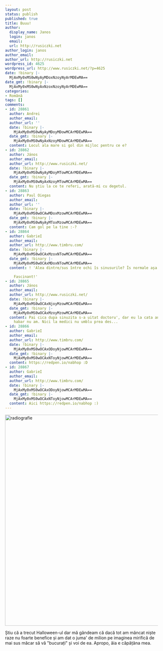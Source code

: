 ```yaml
---
layout: post
status: publish
published: true
title: Buuu!
author:
  display_name: Janos
  login: janos
  email: 
  url: http://rusiczki.net
author_login: janos
author_email: 
author_url: http://rusiczki.net
wordpress_id: 4625
wordpress_url: http://www.rusiczki.net/?p=4625
date: !binary |-
  MjAxMy0xMS0wNyAyMDoxNzoyNyArMDEwMA==
date_gmt: !binary |-
  MjAxMy0xMS0wNyAxNzoxNzoyNyArMDEwMA==
categories:
- Română
tags: []
comments:
- id: 28861
  author: Andrei
  author_email: 
  author_url: ''
  date: !binary |-
    MjAxMy0xMS0wNyAyMDoyMDowMCArMDEwMA==
  date_gmt: !binary |-
    MjAxMy0xMS0wNyAxNzoyMDowMCArMDEwMA==
  content: Locul ala mare si gol din mijloc pentru ce e?
- id: 28862
  author: János
  author_email: 
  author_url: http://www.rusiczki.net/
  date: !binary |-
    MjAxMy0xMS0wNyAyMDoyMTowMCArMDEwMA==
  date_gmt: !binary |-
    MjAxMy0xMS0wNyAxNzoyMTowMCArMDEwMA==
  content: Nu știu la ce te referi, arată-mi cu degetul.
- id: 28863
  author: Paul Oiegas
  author_email: 
  author_url: ''
  date: !binary |-
    MjAxMy0xMS0wOCAwMDoxMzowMCArMDEwMA==
  date_gmt: !binary |-
    MjAxMy0xMS0wNyAyMToxMzowMCArMDEwMA==
  content: Cam gol pe la tine :-?
- id: 28864
  author: GabrieI
  author_email: 
  author_url: http://www.timbru.com/
  date: !binary |-
    MjAxMy0xMS0wOCAxMzoxNTowMCArMDEwMA==
  date_gmt: !binary |-
    MjAxMy0xMS0wOCAxMDoxNTowMCArMDEwMA==
  content: ! 'Alea dintre/sus între ochi îs sinusurile? Îs normale așa cu vălurele?

    Fascinant!'
- id: 28865
  author: János
  author_email: 
  author_url: http://www.rusiczki.net/
  date: !binary |-
    MjAxMy0xMS0wOCAxNjoyMzowMCArMDEwMA==
  date_gmt: !binary |-
    MjAxMy0xMS0wOCAxMzoyMzowMCArMDEwMA==
  content: Pai cica dupa sinuzita s-a uitat doctoru', dar eu la cata anatomie stiu
    habar nu am. Nici la medici nu umblu prea des...
- id: 28866
  author: GabrieI
  author_email: 
  author_url: http://www.timbru.com/
  date: !binary |-
    MjAxMy0xMS0wOCAxODoyNjowMCArMDEwMA==
  date_gmt: !binary |-
    MjAxMy0xMS0wOCAxNToyNjowMCArMDEwMA==
  content: https://redpen.io/nabhop :D
- id: 28867
  author: GabrieI
  author_email: 
  author_url: http://www.timbru.com/
  date: !binary |-
    MjAxMy0xMS0wOCAxODoyNjowMCArMDEwMA==
  date_gmt: !binary |-
    MjAxMy0xMS0wOCAxNToyNjowMCArMDEwMA==
  content: Aici https://redpen.io/nabhop :)
---
```

<p><a href="http://www.rusiczki.net/wp-content/uploads/2013/11/radiografie.jpg"><img src="http://www.rusiczki.net/wp-content/uploads/2013/11/radiografie-679x693.jpg" alt="radiografie" width="679" height="693" class="alignnone size-medium wp-image-4626" /></a></p>
<p>Știu că a trecut Halloween-ul dar mă gândeam că dacă tot am mâncat niște raze nu foarte benefice și am dat o juma' de milion pe imaginea mirifică de mai sus măcar să vă "bucurați" și voi de ea. Apropo, ăia e căpățâna mea.</p>
